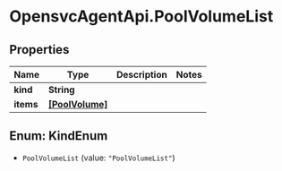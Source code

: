 # OpensvcAgentApi.PoolVolumeList

## Properties

Name | Type | Description | Notes
------------ | ------------- | ------------- | -------------
**kind** | **String** |  | 
**items** | [**[PoolVolume]**](PoolVolume.md) |  | 



## Enum: KindEnum


* `PoolVolumeList` (value: `"PoolVolumeList"`)




